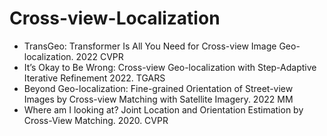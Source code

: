 # Cross-view-Localization

- TransGeo: Transformer Is All You Need for Cross-view Image Geo-localization. 2022 CVPR
- It’s Okay to Be Wrong: Cross-view Geo-localization with Step-Adaptive Iterative Refinement 2022. TGARS
- Beyond Geo-localization: Fine-grained Orientation of Street-view Images by Cross-view Matching with Satellite Imagery. 2022 MM
- Where am I looking at? Joint Location and Orientation Estimation by Cross-View Matching. 2020. CVPR

